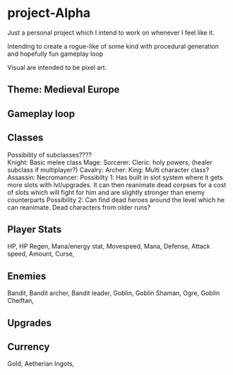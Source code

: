 # project-Alpha

Just a personal project which I intend to work on whenever I feel like it. 

Intending to create a rogue-like of some kind with procedural generation and hopefully fun gameplay loop

Visual are intended to be pixel art.


## Theme: Medieval Europe

## Gameplay loop


## Classes
Possibility of subclasses????  
Knight: Basic melee class 
Mage:
Sorcerer:
Cleric: holy powers, (healer subclass if multiplayer?)
Cavalry:
Archer:
King: Multi character class?
Assassin:
Necromancer: 
Possibilty 1: Has built in slot system where it gets more slots with lvl/upgrades. It can then reanimate dead corpses for a cost of slots which will fight for him and are slightly stronger than enemy counterparts
Possibility 2: Can find dead heroes around the level which he can reanimate. Dead characters from older runs?


## Player Stats
HP,
HP Regen,
Mana/energy stat,
Movespeed,
Mana,
Defense,
Attack speed,
Amount,
Curse,



## Enemies
Bandit, Bandit archer, Bandit leader, Goblin, Goblin Shaman, Ogre, Goblin Cheiftan, 

## Upgrades


## Currency
Gold,
Aetherian Ingots,



